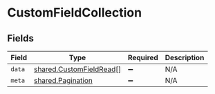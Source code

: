 # CustomFieldCollection


## Fields

| Field                                                                     | Type                                                                      | Required                                                                  | Description                                                               |
| ------------------------------------------------------------------------- | ------------------------------------------------------------------------- | ------------------------------------------------------------------------- | ------------------------------------------------------------------------- |
| `data`                                                                    | [shared.CustomFieldRead](../../../sdk/models/shared/customfieldread.md)[] | :heavy_minus_sign:                                                        | N/A                                                                       |
| `meta`                                                                    | [shared.Pagination](../../../sdk/models/shared/pagination.md)             | :heavy_minus_sign:                                                        | N/A                                                                       |